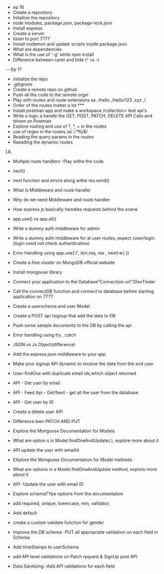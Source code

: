 - ep 16
- Create a repository
- Initailize the repository
- node modules, package.json, package-lock.json
- Install express
- Create a server
- listen to port 7777
- Install nodemon and update scripts inside package.json
- What are dependencies
- What is the use of '-g' while npm install
- Difference between caret and tilde (^ vs -)

-- Ep 17

- initialize the repo
- .gitignore
- Create a remote repo on github
- Push all the code to the remote orgin
- Play with routes and route extensions ex. /hello ,/hello/123 ,xyz ,/
- Order of the routes matter a lot \*\*\*
- Install postman app and make a workspace /collection> test api's
- Write a logic a handle the GET, POST, PATCH, DELETE API Calls and tehem on Postman
- Explore routing and use of ?, \*, + in the routes
- use of regex in the routes /a/ /.\*fly$/
- Reading the query params in the routes
- Raeading the dynamic routes

18.

- Multiple route handlers -Play withe the code
- next()
- next function and errors along withe res.send()
- What is Middleware and route handler
- Why do we need Middleware and route handler
- How express js basically hamdles requests behind the scene
- app.use() vs app.all()
- Write a dummy auth middleware for admin
- Write a dummy auth middleware for al user routes, expect /user/login (login need not check authentication)
- Error Handling using app.use('/', (err,req, res , next)=>{ })

- Create a free cluster on MongoDB official website
- Install mongoose library
- Connect your application to the Database"Connection-url"/DevTinder
- Call the connectDB function and connect to database before starting application on 7777
- Create a userschema and user Model
- Create a POST api /signup that add the data to DB
- Push some sample documents to the DB by calling the api
- Error handling using try , catch

- JSON vs Js Object(difference)
- Add the express.json middleware to your app
- Make your signup API dynamic to receive the data from the end user
- User-findOne with duplicate email ids,which object returned
- API - Get user by email
- API - Feed Api - Get/feed - get all the user from the database
- API - Get user by ID
- Create a delete user API
- Difference bwn PATCH AND PUT
- Explore the Mongoose Documentation for Models
- What are option s in Model.findOneAndUpdate( ), explore more about it
- API update the user with emailId
- EXplore the Mongoose Documentation for Model methods
- What are options in a Model.findOneAndUpdate method, explore more about it
- API -Update the user with email ID

- Explore schemaTYpe options from the documentation
- add required, unique, lowercase, min, validator,
- Add default
- create a custom validate function for gender
- Improve the DB schema -PUT all appropraite validation on each field in Schema
- Add timeStamps to userSchema
- add API level validations on Patch request & SignUp post API
- Data Sanitizing -Add API validations for each field

